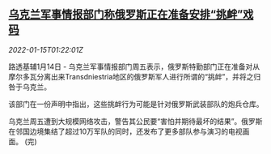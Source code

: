 <!--1642210263000-->
[乌克兰军事情报部门称俄罗斯正在准备安排“挑衅”戏码](https://cn.reuters.com/article/ukraine-military-russia-provocations-011-idCNKBS2JP01Y)
------

<div><i>2022-01-15T01:22:01Z</i></div><p>路透基辅1月14日 - 乌克兰军事情报部门周五表示，俄罗斯特勤部门正在准备对从摩尔多瓦分离出来Transdniestria地区的俄罗斯军人进行所谓的“挑衅”，并将之归咎于乌克兰。</p><p>该部门在一份声明中指出，这些挑衅行为可能是针对俄罗斯武装部队的炮兵仓库。</p><p>乌克兰周五遭到大规模网络攻击，警告其公民要“害怕并期待最坏的结果”。俄罗斯在邻国边境集结了超过10万军队的同时，还发布了更多部队参与演习的电视画面。 (完)</p>
